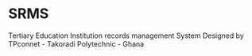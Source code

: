 # SRMS
Tertiary Education Institution records management System
Designed by TPconnet - Takoradi Polytechnic - Ghana
